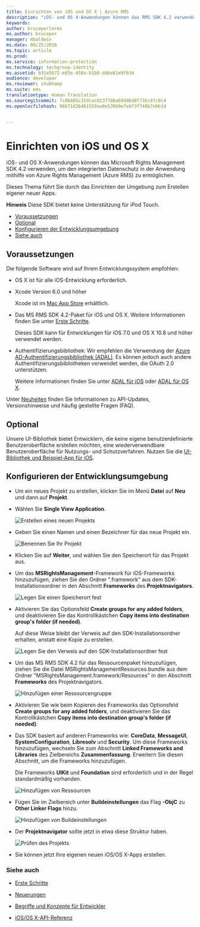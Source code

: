 ```yaml
---
title: Einrichten von iOS und OS X | Azure RMS
description: "iOS- und OS X-Anwendungen können das RMS SDK 4.2 verwenden, um mithilfe von AAD RM integrierte Datenschutzfunktionen in ihrer Anwendung zu aktivieren."
keywords: 
author: bruceperlerms
ms.author: bruceper
manager: mbaldwin
ms.date: 09/25/2016
ms.topic: article
ms.prod: 
ms.service: information-protection
ms.technology: techgroup-identity
ms.assetid: b31e5b72-e65e-450a-b1b8-d46e81e9fb34
audience: developer
ms.reviewer: shubhamp
ms.suite: ems
translationtype: Human Translation
ms.sourcegitcommit: 7c0b885c35dcac0237788a69486d8f736c97c0c4
ms.openlocfilehash: 96b71d26461559aa8e53960e7e8f3f748b7ebb1d


---
```


# <a name="ios-and-os-x-setup"></a>Einrichten von iOS und OS X

iOS- und OS X-Anwendungen können das Microsoft Rights Management SDK 4.2 verwenden, um den integrierten Datenschutz in der Anwendung mithilfe von Azure Rights Management (Azure RMS) zu ermöglichen.

Dieses Thema führt Sie durch das Einrichten der Umgebung zum Erstellen eigener neuer Apps.

**Hinweis**  Diese SDK bietet keine Unterstützung für iPod Touch.


-   [Voraussetzungen](#prerequisites)
-   [Optional](#optional)
-   [Konfigurieren der Entwicklungsumgebung](#configuring-your-development-environment)
-   [Siehe auch](#see-also)

## <a name="prerequisites"></a>Voraussetzungen

Die folgende Software wird auf Ihrem Entwicklungssystem empfohlen:

-   OS X ist für alle iOS-Entwicklung erforderlich.
-   Xcode Version 6.0 und höher

    Xcode ist im [Mac App Store](https://developer.apple.com/technologies/mac/) erhältlich.

-   Das MS RMS SDK 4.2-Paket für iOS und OS X. Weitere Informationen finden Sie unter [Erste Schritte](get-started.md).

    Dieses SDK kann für Entwicklungen für iOS 7.0 und OS X 10.8 und höher verwendet werden.

-   Authentifizierungsbibliothek: Wir empfehlen die Verwendung der [Azure AD-Authentifizierungsbibliothek (ADAL)](https://msdn.microsoft.com/library/jj573266.aspx). Es können jedoch auch andere Authentifizierungsbibliotheken verwendet werden, die OAuth 2.0 unterstützen.

    Weitere Informationen finden Sie unter [ADAL für iOS](https://github.com/MSOpenTech/azure-activedirectory-library-for-ios) oder [ADAL für OS X](https://github.com/MSOpenTech/azure-activedirectory-library-for-ios/tree/OSXUniversal).

Unter [Neuheiten](release-notes.md) finden Sie Informationen zu API-Updates, Versionshinweise und häufig gestellte Fragen (FAQ).

## <a name="optional"></a>Optional

Unsere UI-Bibliothek bietet Entwicklern, die keine eigene benutzerdefinierte Benutzeroberfläche erstellen möchten, eine wiederverwendbare Benutzeroberfläche für Nutzungs- und Schutzverfahren. Nutzen Sie die [UI-Bibliothek und Beispiel-App für iOS](https://github.com/AzureAD/rms-sdk-ui-for-ios).

## <a name="configuring-your-development-environment"></a>Konfigurieren der Entwicklungsumgebung

-   Um ein neues Projekt zu erstellen, klicken Sie im Menü **Datei** auf **Neu** und dann auf **Projekt**.
-   Wählen Sie **Single View Application**.

    ![Erstellen eines neuen Projekts](../media/iOS-Project.png)

-   Geben Sie einen Namen und einen Bezeichner für das neue Projekt ein.

    ![Benennen Sie Ihr Projekt](../media/iOS-project-options.png)

-   Klicken Sie auf **Weiter**, und wählen Sie den Speicherort für das Projekt aus.
-   Um das **MSRightsManagement**-Framework für iOS-Frameworks hinzuzufügen, ziehen Sie den Ordner ".framework" aus dem SDK-Installationsordner in den Abschnitt **Frameworks** des **Projektnavigators**.

    ![Legen Sie einen Speicherort fest](../media/ios-add-dependencies-01a.png)

-   Aktivieren Sie das Optionsfeld **Create groups for any added folders**, und deaktivieren Sie das Kontrollkästchen **Copy items into destination group's folder (if needed)**.

    Auf diese Weise bleibt der Verweis auf den SDK-Installationsordner erhalten, anstatt eine Kopie zu erstellen.

    ![Legen Sie den Verweis auf den SDK-Installationsordner fest](../media/iOS-create-groups.png)

-   Um das MS RMS SDK 4.2 für das Ressourcenpaket hinzuzufügen, ziehen Sie die Datei MSRightsManagementResources.bundle aus dem Ordner "MSRightsManagement.framework/Resources" in den Abschnitt **Frameworks** des Projektnavigators.

    ![Hinzufügen einer Ressourcengruppe](../media/iOS-add-resource-bundle-02a.png)

-   Aktivieren Sie wie beim Kopieren des Frameworks das Optionsfeld **Create groups for any added folders**, und deaktivieren Sie das Kontrollkästchen **Copy items into destination group's folder (if needed)**.
-   Das SDK basiert auf anderen Frameworks wie: **CoreData**, **MessageUI**, **SystemConfiguration**, **Libresolv** und **Security**. Um diese Frameworks hinzuzufügen, wechseln Sie zum Abschnitt **Linked Frameworks and Libraries** des Zielbereichs **Zusammenfassung**. Erweitern Sie diesen Abschnitt, um die Frameworks hinzuzufügen.

    Die Frameworks **UIKit** und **Foundation** sind erforderlich und in der Regel standardmäßig vorhanden.

    ![Hinzufügen von Ressourcen](../media/iOS-add-libraries.png)

-   Fügen Sie im Zielbereich unter **Buildeinstellungen** das Flag **-ObjC** zu **Other Linker Flags** hinzu.

    ![Hinzufügen von Buildeinstellungen](../media/iOS-linker-flags.png)

-   Der **Projektnavigator** sollte jetzt in etwa diese Struktur haben.

    ![Prüfen des Projekts](../media/iOS-verify-setup-01a.png)

-   Sie können jetzt Ihre eigenen neuen iOS/OS X-Apps erstellen.

### <a name="see-also"></a>Siehe auch

* [Erste Schritte](get-started.md)

* [Neuerungen](release-notes.md)

* [Begriffe und Konzepte für Entwickler](core-concepts.md)

* [iOS/OS X-API-Referenz](https://msdn.microsoft.com/library/dn758306.aspx)

 

 



<!--HONumber=Nov16_HO1-->


